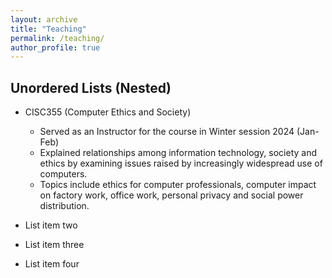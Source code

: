 ```yaml
---
layout: archive
title: "Teaching"
permalink: /teaching/
author_profile: true
---
```


## Unordered Lists (Nested)

  * CISC355 (Computer Ethics and Society)
      * Served as an Instructor for the course in Winter session 2024 (Jan-Feb)
      *  Explained relationships among information technology, society and ethics by examining issues raised by increasingly widespread use of computers.
      *  Topics include ethics for computer professionals, computer impact on factory work, office work, personal privacy and social power distribution.
   
  * List item two
  * List item three
  * List item four

